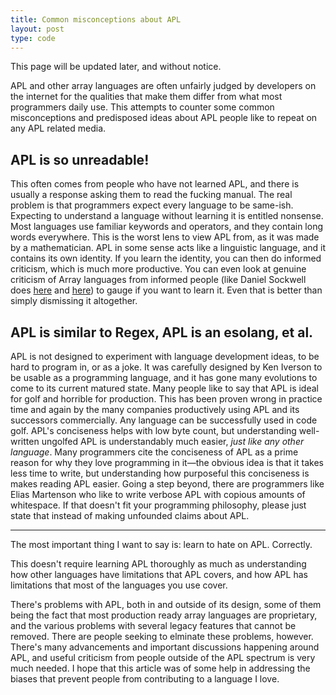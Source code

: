 ```yaml
---
title: Common misconceptions about APL
layout: post
type: code
---
```


This page will be updated later, and without notice.

APL and other array languages are often unfairly judged by developers on the internet for the qualities that make them differ
from what most programmers daily use. This attempts to counter some common misconceptions and predisposed ideas about APL
people like to repeat on any APL related media.

## APL is so unreadable!
This often comes from people who have not learned APL, and there is usually a response asking them to read the fucking manual.
The real problem is that programmers expect every language to be same-ish. Expecting to understand a language without
learning it is entitled nonsense. Most languages use familiar keywords and operators, and they contain long words everywhere.
This is the worst lens to view APL from, as it was made by a mathematician. APL in some sense acts like a linguistic language,
and it contains its own identity. If you learn the identity, you can then do informed criticism, which is much more productive.
You can even look at genuine criticism of Array languages from informed people
(like Daniel Sockwell does [here](https://raku-advent.blog/2020/12/01/day-1-why-raku-is-ideal-for-advent-of-code/) and [here](https://www.arraycast.com/episode-4-daniels-email))
to gauge if you want to learn it. Even that is better than simply dismissing it altogether.

## APL is similar to Regex, APL is an esolang, et al.
APL is not designed to experiment with language development ideas, to be hard to program in, or as a joke. It was carefully designed by Ken
Iverson to be usable as a programming language, and it has gone many evolutions to come to its current matured state.
Many people like to say that APL is ideal for golf and horrible for production. This has been proven wrong in practice time and
again by the many companies productively using APL and its successors commercially. Any language can be successfully used in
code golf. APL's conciseness helps with low byte count, but understanding well-written ungolfed APL is understandably much easier,
*just like any other language*. Many programmers cite the conciseness of APL as a prime reason for why they love programming
in it—the obvious idea is that it takes less time to write, but understanding how purposeful this conciseness is makes reading
APL easier. Going a step beyond, there are programmers like Elias Martenson who like to write verbose APL with copious amounts
of whitespace. If that doesn't fit your programming philosophy, please just state that instead of making unfounded claims about APL.

---
The most important thing I want to say is: learn to hate on APL. Correctly.

This doesn't require learning APL thoroughly as much as understanding how other languages have limitations that APL covers, and how
APL has limitations that most of the languages you use cover.

There's problems with APL, both in and outside of its design, some of them being the fact that most production ready array
languages are proprietary, and the various problems with several legacy features that cannot be removed. There are people 
seeking to elminate these problems, however. There's many advancements and important discussions
happening around APL, and useful criticism from people outside of the APL spectrum is very much needed. I hope that this
article was of some help in addressing the biases that prevent people from contributing to a language I love.
